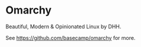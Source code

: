 # Omarchy

Beautiful, Modern & Opinionated Linux by DHH.

See https://github.com/basecamp/omarchy for more.
